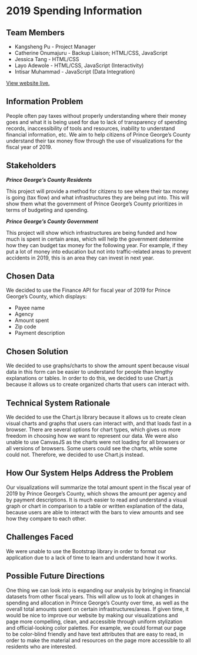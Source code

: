
# 2019 Spending Information

## Team Members
- Kangsheng Pu - Project Manager
- Catherine Onumajuru - Backup Liaison; HTML/CSS, JavaScript
- Jessica Tang - HTML/CSS
- Layo Adewole - HTML/CSS, JavaScript (Interactivity)
- Intisar Muhammad - JavaScript (Data Integration)

[View website live.](http://inst377-group7-finalproject.herokuapp.com/)

## Information Problem 

People often pay taxes without properly understanding where their money goes and what it is being used for due to lack of transparency of spending records, inaccessibility of tools and resources, inability to understand financial information, etc. We aim to help citizens of Prince George’s County understand their tax money flow through the use of visualizations for the fiscal year of 2019.

## Stakeholders

***Prince George’s County Residents***

This project will provide a method for citizens to see where their tax money is going (tax flow) and what infrastructures they are being put into. This will show them what the government of Prince George’s County prioritizes in terms of budgeting and spending.

***Prince George’s County Government***

This project will show which infrastructures are being funded and how much is spent in certain areas, which will help the government determine how they can budget tax money for the following year. For example, if they put a lot of money into education but not into traffic-related areas to prevent accidents in 2019, this is an area they can invest in next year. 

## Chosen Data

We decided to use the Finance API for fiscal year of 2019 for Prince George’s County, which displays: 

- Payee name
- Agency
- Amount spent
- Zip code
- Payment description

## Chosen Solution

We decided to use graphs/charts to show the amount spent because visual data in this form can be easier to understand for people than lengthy explanations or tables. In order to do this, we decided to use Chart.js because it allows us to create organized charts that users can interact with. 

## Technical System Rationale

We decided to use the Chart.js library because it allows us to create clean visual charts and graphs that users can interact with, and that loads fast in a browser. There are several options for chart types, which gives us more freedom in choosing how we want to represent our data.
We were also unable to use CanvasJS as the charts were not loading for all browsers or all versions of browsers. Some users could see the charts, while some could not. Therefore, we decided to use Chart.js instead.

## How Our System Helps Address the Problem

Our visualizations will summarize the total amount spent in the fiscal year of 2019 by Prince George’s County, which shows the amount per agency and by payment descriptions. It is much easier to read and understand a visual graph or chart in comparison to a table or written explanation of the data, because users are able to interact with the bars to view amounts and see how they compare to each other.

## Challenges Faced 

We were unable to use the Bootstrap library in order to format our application due to a lack of time to learn and understand how it works.

## Possible Future Directions 

One thing we can look into is expanding our analysis by bringing in financial datasets from other fiscal years. This will allow us to look at changes in spending and allocation in Prince George’s County over time, as well as the overall total amounts spent on certain infrastructures/areas.
If given time, it would be nice to improve our website by making our visualizations and page more compelling, clean, and accessible through uniform stylization and official-looking color palettes. For example, we could format our page to be color-blind friendly and have text attributes that are easy to read, in order to make the material and resources on the page more accessible to all residents who are interested. 

